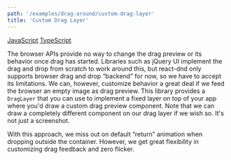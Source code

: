 ```yaml
---
path: '/examples/drag-around/custom-drag-layer'
title: 'Custom Drag Layer'
---
```


[JavaScript](https://codesandbox.io/s/github/react-dnd/react-dnd/tree/gh-pages/examples_js/02-drag-around/custom-drag-layer)
[TypeScript](https://github.com/react-dnd/react-dnd/tree/master/packages/examples/src/02-drag-around/custom-drag-layer)

The browser APIs provide no way to change the drag preview or its
behavior once drag has started. Libraries such as jQuery UI implement
the drag and drop from scratch to work around this, but react-dnd only
supports browser drag and drop “backend” for now, so we have to accept
its limitations.
We can, however, customize behavior a great deal if we feed the
browser an empty image as drag preview. This library provides a
`DragLayer` that you can use to implement a fixed layer on
top of your app where you'd draw a custom drag preview component.
Note that we can draw a completely different component on our drag
layer if we wish so. It's not just a screenshot.

With this approach, we miss out on default “return” animation when
dropping outside the container. However, we get great flexibility in
customizing drag feedback and zero flicker.
<drag-around-custom-drag-layer></drag-around-custom-drag-layer>
